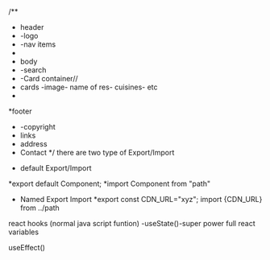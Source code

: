 /**
 * header
 * -logo
 * -nav items
 * 
 * body
 * -search 
 * -Card container// 
 * cards -image- name of res- cuisines- etc
 * 
 *footer
 * -copyright
 * links
 * address
 * Contact
  */
  there are two type of Export/Import
  - default Export/Import


  *export default Component;
  *import Component from "path"
  - Named Export Import
  *export const CDN_URL="xyz";
   import {CDN_URL} from ../path

   react hooks
   (normal java script funtion)
   -useState()-super power full react variables
   
   useEffect()
